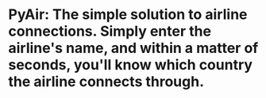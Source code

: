 # PyAir: The simple solution to airline connections. Simply enter the airline's name, and within a matter of seconds, you'll know which country the airline connects through.
